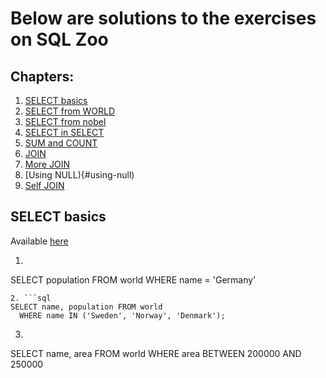 # Below are solutions to the exercises on SQL Zoo

## Chapters:
1. [SELECT basics](#select-basics)
2. [SELECT from WORLD](#select-from-world)
3. [SELECT from nobel](#select-from-nobel)
4. [SELECT in SELECT](#select-in-select)
5. [SUM and COUNT](#sum-and-count)
6. [JOIN](#join)
7. [More JOIN](#more-join)
8. [Using NULL){#using-null)
9. [Self JOIN](#self-join)

## SELECT basics
Available [here](https://sqlzoo.net/wiki/SELECT_basics)
1. ```sql
SELECT population FROM world
  WHERE name = 'Germany'
```
2. ```sql
SELECT name, population FROM world
  WHERE name IN ('Sweden', 'Norway', 'Denmark');
  ```
3. ```sql
SELECT name, area FROM world
  WHERE area BETWEEN 200000 AND 250000
```
